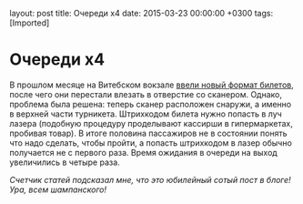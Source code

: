layout: post
title: Очереди х4
date: 2015-03-23 00:00:00 +0300
tags: [Imported]
# Очереди х4

В прошлом месяце на Витебском вокзале [ввели новый формат билетов](https://blog.alexeyev.me/2015/02/butthurt/), после чего они перестали влезать в отверстие со сканером. Однако, проблема была решена: теперь сканер расположен снаружи, а именно в верхней части турникета. Штрихкодом билета нужно попасть в луч лазера (подобную процедуру проделывают кассирши в гипермаркетах, пробивая товар). В итоге половина пассажиров не в состоянии понять что надо сделать, чтобы пройти, а попасть штрихкодом в лазер обычно получается не с первого раза. Время ожидания в очереди на выход увеличились в четыре раза. 

_Счетчик статей подсказал мне, что это юбилейный сотый пост в блоге! Ура, всем шампанского!_